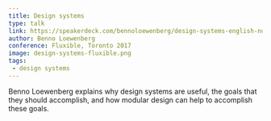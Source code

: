 ```yaml
---
title: Design systems
type: talk
link: https://speakerdeck.com/bennoloewenberg/design-systems-english-number-fluxible
author: Benno Loewenberg
conference: Fluxible, Toronto 2017
image: design-systems-fluxible.png
tags:
 - design systems
---
```


Benno Loewenberg explains why design systems are useful, the goals that they should accomplish, and how modular design can help to accomplish these goals.
